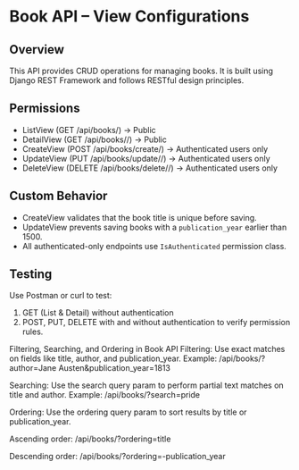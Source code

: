 # Book API – View Configurations

## Overview
This API provides CRUD operations for managing books.
It is built using Django REST Framework and follows RESTful design principles.

## Permissions
- ListView (GET /api/books/) → Public
- DetailView (GET /api/books/<id>/) → Public
- CreateView (POST /api/books/create/) → Authenticated users only
- UpdateView (PUT /api/books/update/<id>/) → Authenticated users only
- DeleteView (DELETE /api/books/delete/<id>/) → Authenticated users only

## Custom Behavior
- CreateView validates that the book title is unique before saving.
- UpdateView prevents saving books with a `publication_year` earlier than 1500.
- All authenticated-only endpoints use `IsAuthenticated` permission class.

## Testing
Use Postman or curl to test:
1. GET (List & Detail) without authentication
2. POST, PUT, DELETE with and without authentication to verify permission rules.


Filtering, Searching, and Ordering in Book API
Filtering: Use exact matches on fields like title, author, and publication_year.
Example: /api/books/?author=Jane Austen&publication_year=1813

Searching: Use the search query param to perform partial text matches on title and author.
Example: /api/books/?search=pride

Ordering: Use the ordering query param to sort results by title or publication_year.

Ascending order: /api/books/?ordering=title

Descending order: /api/books/?ordering=-publication_year

